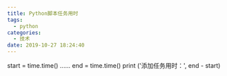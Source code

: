 ```yaml
---
title: Python脚本任务用时
tags:
  - python
categories:
  - 技术
date: 2019-10-27 18:24:40
---
```


start = time.time()
......
end = time.time()
print ('添加任务用时：', end - start)